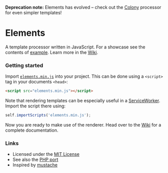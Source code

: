 **Deprecation note:** Elements has evolved &ndash; check out the [Colony](https://github.com/ljans/colony) processor for even simpler templates!

# Elements
A template processor written in JavaScript. For a showcase see the contents of [example](example). Learn more in the [Wiki][wiki].

### Getting started
Import [`elements.min.js`](elements.min.js) into your project. This can be done using a `<script>` tag in your documents `<head>`:
```html
<script src="elements.min.js"></script>
```
Note that rendering templates can be especially useful in a [ServiceWorker](https://developers.google.com/web/fundamentals/primers/service-workers/). Import the script there using:
```javascript
self.importScripts('elements.min.js');
```
Now you are ready to make use of the renderer. Head over to the [Wiki][wiki] for a complete documentation.

### Links
* Licensed under the [MIT License](LICENSE)
* See also the [PHP port](https://gist.github.com/ljans/0efe9aff7c0a434d5f9e04a36c52e7ad)
* Inspired by [mustache](https://mustache.github.io/)

[wiki]: https://github.com/ljans/elements/wiki
